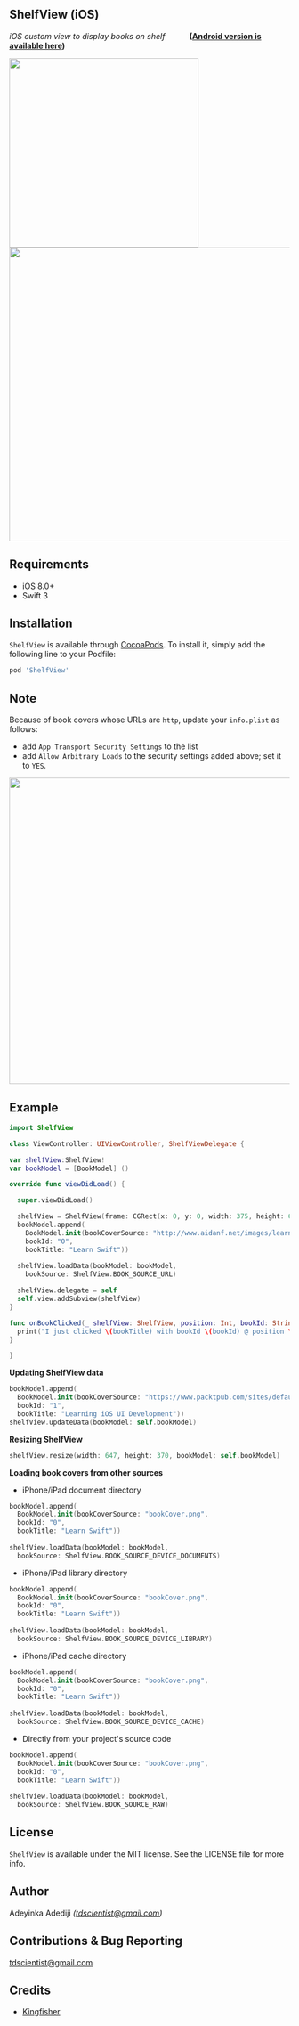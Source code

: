 ## ShelfView (iOS) ##

*iOS custom view to display books on shelf* `     ` **([Android version is available here](https://github.com/tdscientist/ShelfView))** 

<img src="iphone.png" width="340"> <img src="ipad.png" width="528">

Requirements
--------

* iOS 8.0+
* Swift 3


Installation
--------

`ShelfView` is available through [CocoaPods](https://cocoapods.org/). To install
it, simply add the following line to your Podfile:

```ruby
pod 'ShelfView'
```


**Note**
--------
Because of book covers whose URLs are `http`, update your `info.plist` as follows:

* add `App Transport Security Settings` to the list
* add `Allow Arbitrary Loads` to the security settings added above; set it to `YES`.

<img src="note.png" width="550">

Example 
--------

```swift
import ShelfView

class ViewController: UIViewController, ShelfViewDelegate {

var shelfView:ShelfView!
var bookModel = [BookModel] ()

override func viewDidLoad() {

  super.viewDidLoad()

  shelfView = ShelfView(frame: CGRect(x: 0, y: 0, width: 375, height: 647))        
  bookModel.append(
    BookModel.init(bookCoverSource: "http://www.aidanf.net/images/learn-swift/cover-web.png", 
    bookId: "0", 
    bookTitle: "Learn Swift"))
  
  shelfView.loadData(bookModel: bookModel, 
    bookSource: ShelfView.BOOK_SOURCE_URL)       

  shelfView.delegate = self        
  self.view.addSubview(shelfView)
}

func onBookClicked(_ shelfView: ShelfView, position: Int, bookId: String, bookTitle: String) {
  print("I just clicked \(bookTitle) with bookId \(bookId) @ position \(position)")
}

}
```


**Updating ShelfView data**

```swift
bookModel.append(
  BookModel.init(bookCoverSource: "https://www.packtpub.com/sites/default/files/9781785288197.png", 
  bookId: "1", 
  bookTitle: "Learning iOS UI Development"))
shelfView.updateData(bookModel: self.bookModel)
```


**Resizing ShelfView**

```swift
shelfView.resize(width: 647, height: 370, bookModel: self.bookModel)
```


**Loading book covers from other sources**

* iPhone/iPad document directory

```swift
bookModel.append(
  BookModel.init(bookCoverSource: "bookCover.png", 
  bookId: "0", 
  bookTitle: "Learn Swift"))
  
shelfView.loadData(bookModel: bookModel, 
  bookSource: ShelfView.BOOK_SOURCE_DEVICE_DOCUMENTS)
``` 



* iPhone/iPad library directory

```swift
bookModel.append(
  BookModel.init(bookCoverSource: "bookCover.png", 
  bookId: "0", 
  bookTitle: "Learn Swift"))      
  
shelfView.loadData(bookModel: bookModel, 
  bookSource: ShelfView.BOOK_SOURCE_DEVICE_LIBRARY)
```

* iPhone/iPad cache directory

```swift
bookModel.append(
  BookModel.init(bookCoverSource: "bookCover.png", 
  bookId: "0", 
  bookTitle: "Learn Swift"))
  
shelfView.loadData(bookModel: bookModel, 
  bookSource: ShelfView.BOOK_SOURCE_DEVICE_CACHE)
``` 

* Directly from your project's source code

```swift
bookModel.append(
  BookModel.init(bookCoverSource: "bookCover.png", 
  bookId: "0", 
  bookTitle: "Learn Swift"))
  
shelfView.loadData(bookModel: bookModel, 
  bookSource: ShelfView.BOOK_SOURCE_RAW)
``` 


License
--------

`ShelfView` is available under the MIT license. See the LICENSE file for more info.

Author
--------

Adeyinka Adediji _(tdscientist@gmail.com)_


Contributions & Bug Reporting
--------

tdscientist@gmail.com 

Credits 
--------

* [Kingfisher](https://github.com/onevcat/Kingfisher)

